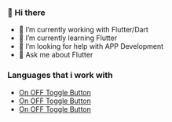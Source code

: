 ### 👋 Hi there 

- 🔭 I’m currently working with Flutter/Dart
- 🌱 I’m currently learning Flutter
- 🤔 I’m looking for help with APP Development
- 💬 Ask me about Flutter

### Languages that i work with 

- [On OFF Toggle Button](https://github.com/yoqedo/flutter_animated_onoffbutton/blob/master/onoffbutton/lib/main.dart)
- [On OFF Toggle Button](https://github.com/yoqedo/flutter_animated_onoffbutton/blob/master/onoffbutton/lib/main.dart)
- [On OFF Toggle Button](https://github.com/yoqedo/flutter_animated_onoffbutton/blob/master/onoffbutton/lib/main.dart)

